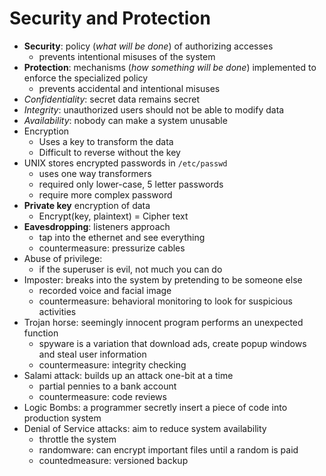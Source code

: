 # Security and Protection
- __Security__: policy (_what will be done_) of authorizing accesses
  - prevents intentional misuses of the system
- __Protection__: mechanisms (_how something will be done_) implemented to enforce the specialized policy
    - prevents accidental and intentional misuses
- _Confidentiality_: secret data remains secret
- _Integrity_: unauthorized users should not be able to modify data
- _Availability_: nobody can make a system unusable
- Encryption
  - Uses a key to transform the data
  - Difficult to reverse without the key
- UNIX stores encrypted passwords in `/etc/passwd`
  - uses one way transformers
  - required only lower-case, 5 letter passwords
  - require more complex password
- __Private key__ encryption of data
  - Encrypt(key, plaintext) = Cipher text
- __Eavesdropping__: listeners approach
  - tap into the ethernet and see everything
  - countermeasure: pressurize cables
- Abuse of privilege:
  - if the superuser is evil, not much you can do
- Imposter: breaks into the system by pretending to be someone else
  - recorded voice and facial image
  - countermeasure: behavioral monitoring to look for suspicious activities
- Trojan horse: seemingly innocent program performs an unexpected function
  - spyware is a variation that download ads, create popup windows and steal user information
  - countermeasure: integrity checking
- Salami attack: builds up an attack one-bit at a time
  - partial pennies to a bank account
  - countermeasure: code reviews
- Logic Bombs: a programmer secretly insert a piece of code into production system
- Denial of Service attacks: aim to reduce system availability
  - throttle the system
  - randomware: can encrypt important files until a random is paid
  - countedmeasure: versioned backup

